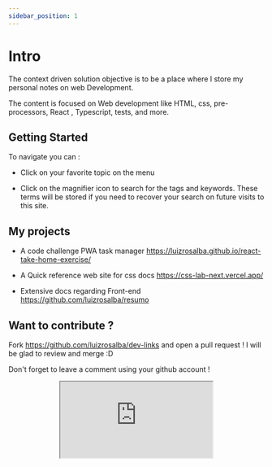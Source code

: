 ```yaml
---
sidebar_position: 1
---
```


# Intro

The context driven solution objective is to be a place where I store my personal notes on web Development.

The content is focused on Web development like HTML, css, pre-processors, React , Typescript, tests, and more.

## Getting Started

To navigate you can :

- Click on your favorite topic on the menu

- Click on the magnifier icon to search for the tags and keywords. These terms will be stored if you need to recover your search on future visits to this site.

## My projects 

- A code challenge PWA task manager 
https://luizrosalba.github.io/react-take-home-exercise/

- A Quick reference web site for css docs 
https://css-lab-next.vercel.app/

- Extensive docs regarding Front-end
https://github.com/luizrosalba/resumo

## Want to contribute ?

Fork https://github.com/luizrosalba/dev-links and open a pull request ! I will be glad to review and merge :D

Don't forget to leave a comment using your github account !

<center>
<iframe src="https://embed.lottiefiles.com/animation/126196"></iframe>
</center>
